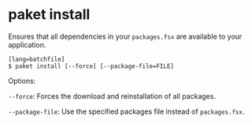 paket install
=============

Ensures that all dependencies in your `packages.fsx` are available to your application.

    [lang=batchfile]
    $ paket install [--force] [--package-file=FILE]

Options:

  `--force`:  Forces the download and reinstallation of all packages.

  `--package-file`:  Use the specified packages file instead of `packages.fsx`.